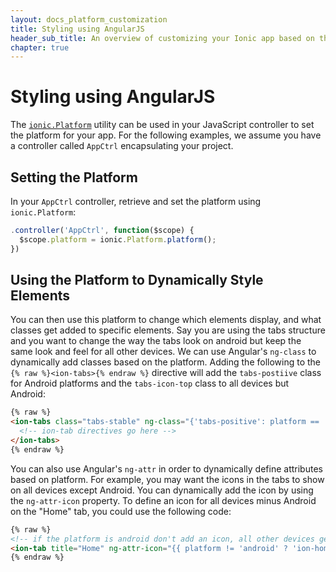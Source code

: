 ```yaml
---
layout: docs_platform_customization
title: Styling using AngularJS
header_sub_title: An overview of customizing your Ionic app based on the platform
chapter: true
---
```


# Styling using AngularJS

The <code><a href="/docs/api/utility/ionic.Platform/">ionic.Platform</a></code> utility can be used in your JavaScript controller to set the platform for your app. For the following examples, we assume you have a controller called `AppCtrl` encapsulating your project.

## Setting the Platform

In your `AppCtrl` controller, retrieve and set the platform using `ionic.Platform`:

```javascript
.controller('AppCtrl', function($scope) {
  $scope.platform = ionic.Platform.platform();
})
```

## Using the Platform to Dynamically Style Elements

You can then use this platform to change which elements display, and what classes get added to specific elements. Say you are using the tabs structure and you want to change the way the tabs look on android but keep the same look and feel for all other devices. We can use Angular's `ng-class` to dynamically add classes based on the platform. Adding the following to the `{% raw %}<ion-tabs>{% endraw %}` directive will add the `tabs-postiive` class for Android platforms and the `tabs-icon-top` class to all devices but Android:

```html
{% raw %}
<ion-tabs class="tabs-stable" ng-class="{'tabs-positive': platform == 'android', 'tabs-icon-top': platform != 'android'}">
  <!-- ion-tab directives go here -->
</ion-tabs>
{% endraw %}
```

You can also use Angular's `ng-attr` in order to dynamically define attributes based on platform. For example, you may want the icons in the tabs to show on all devices except Android. You can dynamically add the icon by using the `ng-attr-icon` property. To define an icon for all devices minus Android on the "Home" tab, you could use the following code:

```html
{% raw %}
<!-- if the platform is android don't add an icon, all other devices get an icon -->
<ion-tab title="Home" ng-attr-icon="{{ platform != 'android' ? 'ion-home' : undefined}}" href="#/tab/home">
{% endraw %}
```
